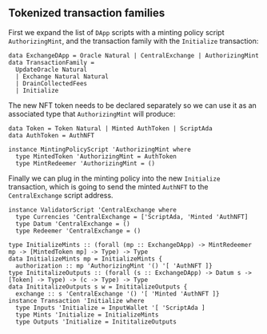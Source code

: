 ## Tokenized transaction families

<!--
~~~ {.haskell}
{-# LANGUAGE DataKinds, ExplicitForAll, KindSignatures, StandaloneKindSignatures,
             MultiParamTypeClasses, PolyKinds, RankNTypes, TypeFamilies, TypeOperators #-}

module NFT where

import Data.Functor.Const (Const)
import Data.Kind (Type)
import Data.Map (Map)
import Numeric.Natural (Natural)
import Ledger
import Family

type instance DApp (t :: TransactionFamily) = ExchangeDApp
type instance Economy (t :: TransactionFamily) = Token
~~~
-->

First we expand the list of `DApp` scripts with a minting policy script `AuthorizingMint`, and the transaction family
with the `Initialize` transaction:

~~~ {.haskell}
data ExchangeDApp = Oracle Natural | CentralExchange | AuthorizingMint
data TransactionFamily =
  UpdateOracle Natural
  | Exchange Natural Natural
  | DrainCollectedFees
  | Initialize
~~~

The new NFT token needs to be declared separately so we can use it as an associated type that `AuthorizingMint` will
produce:

~~~ {.haskell}
data Token = Token Natural | Minted AuthToken | ScriptAda
data AuthToken = AuthNFT

instance MintingPolicyScript 'AuthorizingMint where
  type MintedToken 'AuthorizingMint = AuthToken
  type MintRedeemer 'AuthorizingMint = ()
~~~

Finally we can plug in the minting policy into the new `Initialize` transaction, which is going to send the minted
`AuthNFT` to the `CentralExchange` script address.

~~~ {.haskell}
instance ValidatorScript 'CentralExchange where
  type Currencies 'CentralExchange = ['ScriptAda, 'Minted 'AuthNFT]
  type Datum 'CentralExchange = ()
  type Redeemer 'CentralExchange = ()

type InitializeMints :: (forall (mp :: ExchangeDApp) -> MintRedeemer mp -> [MintedToken mp] -> Type) -> Type
data InitializeMints mp = InitializeMints {
  authorization :: mp 'AuthorizingMint '() '[ 'AuthNFT ]}
type InititalizeOutputs :: (forall (s :: ExchangeDApp) -> Datum s -> [Token] -> Type) -> (c -> Type) -> Type
data InititalizeOutputs s w = InititalizeOutputs {
  exchange :: s 'CentralExchange '() '[ 'Minted 'AuthNFT ]}
instance Transaction 'Initialize where
  type Inputs 'Initialize = InputWallet '[ 'ScriptAda ]
  type Mints 'Initialize = InitializeMints
  type Outputs 'Initialize = InititalizeOutputs
~~~
